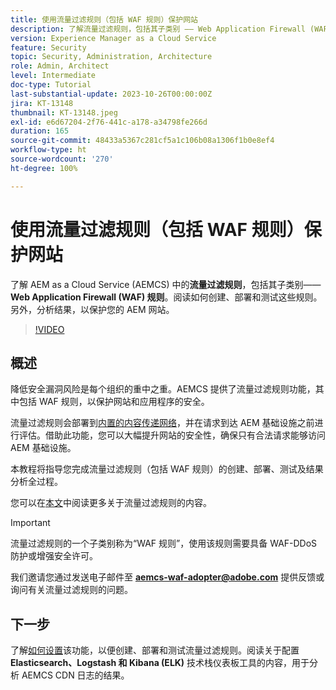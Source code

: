 ```yaml
---
title: 使用流量过滤规则（包括 WAF 规则）保护网站
description: 了解流量过滤规则，包括其子类别 —— Web Application Firewall (WAF) 规则。如何创建、部署和测试这些规则。另外，分析结果，以保护您的 AEM 网站。
version: Experience Manager as a Cloud Service
feature: Security
topic: Security, Administration, Architecture
role: Admin, Architect
level: Intermediate
doc-type: Tutorial
last-substantial-update: 2023-10-26T00:00:00Z
jira: KT-13148
thumbnail: KT-13148.jpeg
exl-id: e6d67204-2f76-441c-a178-a34798fe266d
duration: 165
source-git-commit: 48433a5367c281cf5a1c106b08a1306f1b0e8ef4
workflow-type: ht
source-wordcount: '270'
ht-degree: 100%

---
```


# 使用流量过滤规则（包括 WAF 规则）保护网站

了解 AEM as a Cloud Service (AEMCS) 中的&#x200B;**流量过滤规则**，包括其子类别——**Web Application Firewall (WAF) 规则**。阅读如何创建、部署和测试这些规则。另外，分析结果，以保护您的 AEM 网站。

>[!VIDEO](https://video.tv.adobe.com/v/3425401?quality=12&learn=on)

## 概述

降低安全漏洞风险是每个组织的重中之重。AEMCS 提供了流量过滤规则功能，其中包括 WAF 规则，以保护网站和应用程序的安全。

流量过滤规则会部署到[内置的内容传递网络](https://experienceleague.adobe.com/docs/experience-manager-cloud-service/content/implementing/content-delivery/cdn.html?lang=zh-Hans)，并在请求到达 AEM 基础设施之前进行评估。借助此功能，您可以大幅提升网站的安全性，确保只有合法请求能够访问 AEM 基础设施。

本教程将指导您完成流量过滤规则（包括 WAF 规则）的创建、部署、测试及结果分析全过程。

您可以在[本文](https://experienceleague.adobe.com/docs/experience-manager-cloud-service/content/security/traffic-filter-rules-including-waf.html?lang=zh-Hans)中阅读更多关于流量过滤规则的内容。

>[!IMPORTANT]
>
> 流量过滤规则的一个子类别称为“WAF 规则”，使用该规则需要具备 WAF-DDoS 防护或增强安全许可。

我们邀请您通过发送电子邮件至 **aemcs-waf-adopter@adobe.com** 提供反馈或询问有关流量过滤规则的问题。

## 下一步

了解[如何设置](./how-to-setup.md)该功能，以便创建、部署和测试流量过滤规则。阅读关于配置 **Elasticsearch、Logstash 和 Kibana (ELK)** 技术栈仪表板工具的内容，用于分析 AEMCS CDN 日志的结果。


